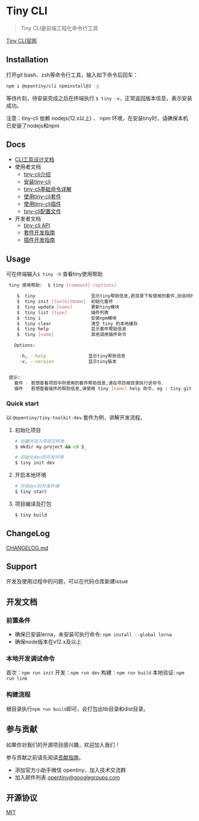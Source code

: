 # Tiny CLI

> Tiny CLI是前端工程化命令行工具

[Tiny CLI官网](https://opentiny.design/tiny-cli/home)


## Installation

打开git bash、zsh等命令行工具，输入如下命令后回车：

```bash
npm i @opentiny/cli npminstall@3 -g
```

等待片刻，待安装完成之后在终端执行 `$ tiny -v`，正常返回版本信息，表示安装成功。

注意：tiny-cli 依赖 nodejs(12.x以上) 、 npm 环境，在安装tiny时，请确保本机已安装了nodejs和npm

## Docs

* [CLI工具设计文档](docs/tool-design.md)
* 使用者文档
	* [tiny-cli介绍](docs/use-summary.md)
	* [安装tiny-cli](docs/use-install.md)
	* [tiny-cli基础命令详解](docs/use-cli.md)
	* [使用tiny-cli套件](docs/use-toolkit.md)
	* [使用tiny-cli插件](docs/use-plugin.md)
	* [tiny-cli配置文件](docs/use-config.md)
* 开发者文档
	* [tiny-cli API](docs/api.md)
	* [套件开发指南](docs/dev-toolkit.md)
	* [插件开发指南](docs/dev-plugin.md)

## Usage

可在终端输入`$ tiny -h` 查看tiny使用帮助

```bash
 tiny 使用帮助:  $ tiny [command] [options]

    $  tiny                     显示tiny帮助信息,若目录下有使用的套件,则会同时显示套件的帮助信息
    $  tiny init [toolkitName]  初始化套件
    $  tiny update [name]       更新tiny模块
    $  tiny list [type]         插件列表
    $  tiny i                   安装npm模块
    $  tiny clear               清空 tiny 的本地缓存
    $  tiny help                显示套件帮助信息
    $  tiny [name]              其他调用插件命令

   Options:

     -h, --help                显示tiny帮助信息
     -v, --version             显示tiny版本


 提示:
   套件 - 若想查看项目中所使用的套件帮助信息,请在项目根目录执行该命令.
   插件 - 若想查看插件的帮助信息,请使用 tiny [name] help 命令, eg : tiny git help
```

### Quick start

以 `@opentiny/tiny-toolkit-dev` 套件为例，讲解开发流程。


1. 初始化项目

	```bash
	# 创建并进入项目文件夹
	$ mkdir my-project && cd $_
	
	# 初始化dev的开发环境
	$ tiny init dev
	```
	
3. 开启本地环境

	```bash
	# 开启dev的开发环境
	$ tiny start
	```

4. 项目编译及打包

	```bash
	$ tiny build
	```	

## ChangeLog

[CHANGELOG.md](CHANGELOG.md)

## Support

开发及使用过程中的问题，可以在代码仓库新建issue

## 开发文档

### 前置条件

* 确保已安装lerna，未安装可执行命令: `npm install --global lerna`
* 确保node版本在v12.x及以上

### 本地开发调试命令

首次：`npm run init`
开发：`npm run dev`
构建：`npm run build`
本地验证: `npm run link`

### 构建流程

根目录执行`npm run build`即可，会打包出lib目录和dist目录。


## 参与贡献

如果你对我们的开源项目感兴趣，欢迎加入我们！

参与贡献之前请先阅读[贡献指南](CONTRIBUTING.md)。

- 添加官方小助手微信 opentiny，加入技术交流群
- 加入邮件列表 opentiny@googlegroups.com

## 开源协议

[MIT](LICENSE)